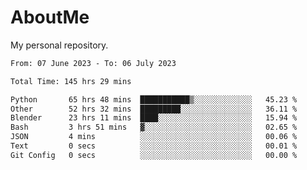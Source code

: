 # AboutMe
My personal repository.
<!--START_SECTION:waka-->

```txt
From: 07 June 2023 - To: 06 July 2023

Total Time: 145 hrs 29 mins

Python       65 hrs 48 mins  ███████████▒░░░░░░░░░░░░░   45.23 %
Other        52 hrs 32 mins  █████████░░░░░░░░░░░░░░░░   36.11 %
Blender      23 hrs 11 mins  ████░░░░░░░░░░░░░░░░░░░░░   15.94 %
Bash         3 hrs 51 mins   ▓░░░░░░░░░░░░░░░░░░░░░░░░   02.65 %
JSON         4 mins          ░░░░░░░░░░░░░░░░░░░░░░░░░   00.06 %
Text         0 secs          ░░░░░░░░░░░░░░░░░░░░░░░░░   00.01 %
Git Config   0 secs          ░░░░░░░░░░░░░░░░░░░░░░░░░   00.00 %
```

<!--END_SECTION:waka-->
